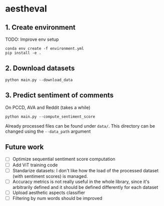 # aestheval

## 1. Create environment

TODO: Improve env setup

```
conda env create -f environment.yml
pip install -e .
```

## 2. Download datasets

```
python main.py --download_data
```

## 3. Predict sentiment of comments 

On PCCD, AVA and Reddit (takes a while)

```
python main.py --compute_sentiment_score
```

Already processed files can be found under `data/`. This directory can be changed using the `--data_path` argument


## Future work
 - [ ] Optimize sequential sentiment score computation
 - [ ] Add ViT training code
 - [ ] Standarize datasets: I don't like how the load of the processed dataset (with sentiment scores) is managed.
 - [ ] Accuracy metrics is not really useful in the whole library, since it's arbitrarily defined and it should be defined differently for each dataset
 - [ ] Upload aesthetic aspects classifier
 - [ ] Filtering by num words should be improved